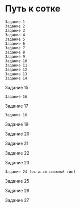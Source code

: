# Путь к сотке #

    Задание 1
    Задание 2
    Задание 3
    Задание 4
    Задание 5
    Задание 6
    Задание 7
    Задание 8
    Задание 9
    Задание 10
    Задание 11
    Задание 12
    Задание 13
    Задание 14
Задание 15

    Задание 16
Задание 17

    Задание 18
Задание 19

Задание 20

Задание 21

Задание 22

Задание 23

    Задание 24 (остался сложный тип)

Задание 25

Задание 26

Задание 27
